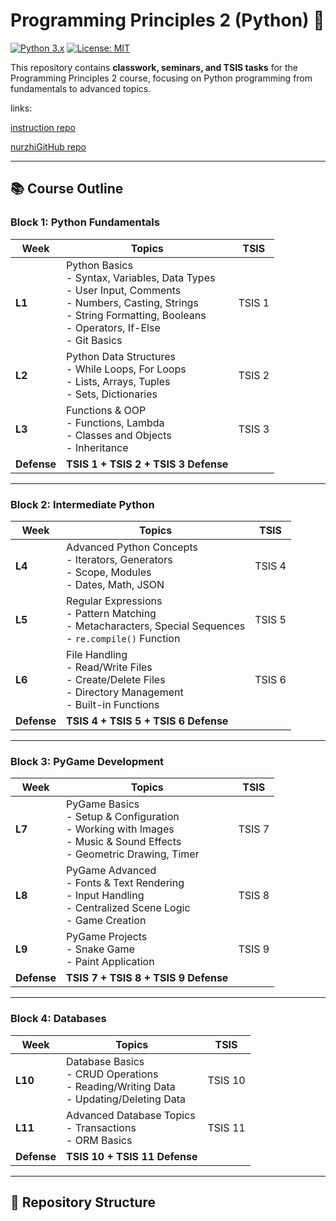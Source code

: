 # Programming Principles 2 (Python) 🐍

[![Python 3.x](https://img.shields.io/badge/python-3.8%2B-blue)](https://www.python.org/downloads/)
[![License: MIT](https://img.shields.io/badge/License-MIT-yellow.svg)](https://opensource.org/licenses/MIT)

This repository contains **classwork, seminars, and TSIS tasks** for the Programming Principles 2 course, focusing on Python programming from fundamentals to advanced topics.

links:

<a href="https://github.com/NurzhigitTolendi/programming-principles-2/">instruction repo</a>

<a href="https://github.com/NurzhigitTolendi/programming-principles-2/">nurzhiGitHub repo</a>

---

## 📚 Course Outline

### **Block 1: Python Fundamentals**
| Week | Topics | TSIS |
|------|--------|------|
| **L1** | Python Basics<br>- Syntax, Variables, Data Types<br>- User Input, Comments<br>- Numbers, Casting, Strings<br>- String Formatting, Booleans<br>- Operators, If-Else<br>- Git Basics | TSIS 1 |
| **L2** | Python Data Structures<br>- While Loops, For Loops<br>- Lists, Arrays, Tuples<br>- Sets, Dictionaries | TSIS 2 |
| **L3** | Functions & OOP<br>- Functions, Lambda<br>- Classes and Objects<br>- Inheritance | TSIS 3 |
| **Defense** | **TSIS 1 + TSIS 2 + TSIS 3 Defense** | |

---

### **Block 2: Intermediate Python**
| Week | Topics | TSIS |
|------|--------|------|
| **L4** | Advanced Python Concepts<br>- Iterators, Generators<br>- Scope, Modules<br>- Dates, Math, JSON | TSIS 4 |
| **L5** | Regular Expressions<br>- Pattern Matching<br>- Metacharacters, Special Sequences<br>- `re.compile()` Function | TSIS 5 |
| **L6** | File Handling<br>- Read/Write Files<br>- Create/Delete Files<br>- Directory Management<br>- Built-in Functions | TSIS 6 |
| **Defense** | **TSIS 4 + TSIS 5 + TSIS 6 Defense** | |

---

### **Block 3: PyGame Development**
| Week | Topics | TSIS |
|------|--------|------|
| **L7** | PyGame Basics<br>- Setup & Configuration<br>- Working with Images<br>- Music & Sound Effects<br>- Geometric Drawing, Timer | TSIS 7 |
| **L8** | PyGame Advanced<br>- Fonts & Text Rendering<br>- Input Handling<br>- Centralized Scene Logic<br>- Game Creation | TSIS 8 |
| **L9** | PyGame Projects<br>- Snake Game<br>- Paint Application | TSIS 9 |
| **Defense** | **TSIS 7 + TSIS 8 + TSIS 9 Defense** | |

---

### **Block 4: Databases**
| Week | Topics | TSIS |
|------|--------|------|
| **L10** | Database Basics<br>- CRUD Operations<br>- Reading/Writing Data<br>- Updating/Deleting Data | TSIS 10 |
| **L11** | Advanced Database Topics<br>- Transactions<br>- ORM Basics | TSIS 11 |
| **Defense** | **TSIS 10 + TSIS 11 Defense** | |

---

## 📂 Repository Structure
